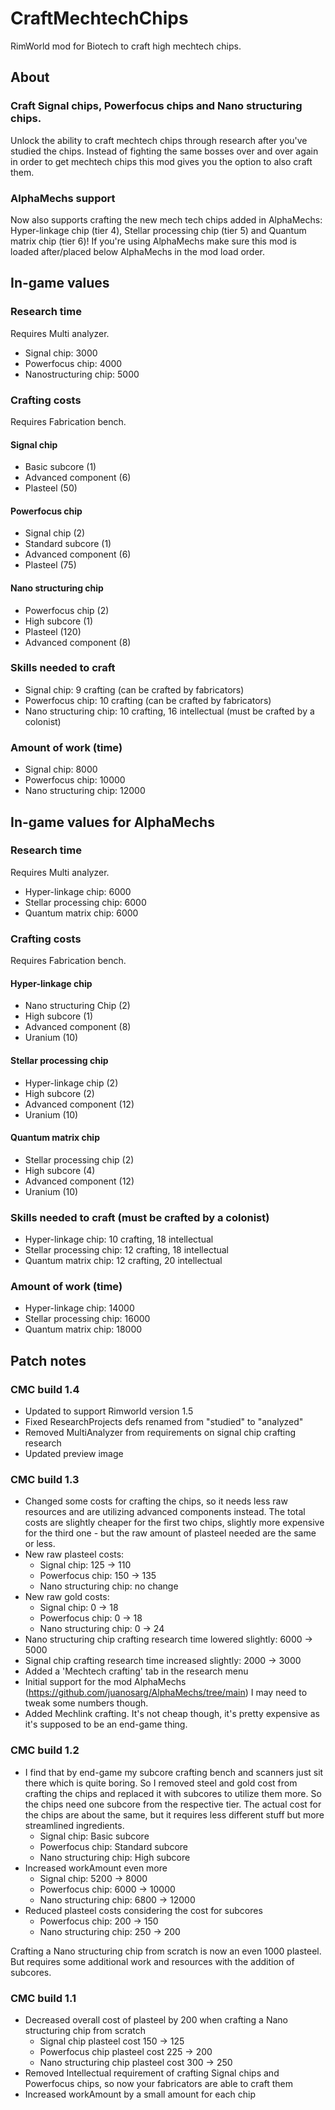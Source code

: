 # CraftMechtechChips
RimWorld mod for Biotech to craft high mechtech chips.

## About

### Craft Signal chips, Powerfocus chips and Nano structuring chips.

Unlock the ability to craft mechtech chips through research after you've studied the chips. Instead of fighting the same bosses over and over again in order to get mechtech chips this mod gives you the option to also craft them.

### AlphaMechs support

Now also supports crafting the new mech tech chips added in AlphaMechs: Hyper-linkage chip (tier 4), Stellar processing chip (tier 5) and Quantum matrix chip (tier 6)! If you're using AlphaMechs make sure this mod is loaded after/placed below AlphaMechs in the mod load order.

## In-game values
### Research time
Requires Multi analyzer.
- Signal chip: 3000
- Powerfocus chip: 4000
- Nanostructuring chip: 5000
### Crafting costs
Requires Fabrication bench.
#### Signal chip
- Basic subcore (1)
- Advanced component (6)
- Plasteel (50)
#### Powerfocus chip
- Signal chip (2)
- Standard subcore (1)
- Advanced component (6)
- Plasteel (75)
#### Nano structuring chip
- Powerfocus chip (2)
- High subcore (1)
- Plasteel (120)
- Advanced component (8)
### Skills needed to craft
- Signal chip: 9 crafting (can be crafted by fabricators)
- Powerfocus chip: 10 crafting (can be crafted by fabricators)
- Nano structuring chip: 10 crafting, 16 intellectual (must be crafted by a colonist)
### Amount of work (time)
- Signal chip: 8000
- Powerfocus chip: 10000
- Nano structuring chip: 12000
## In-game values for AlphaMechs
### Research time
Requires Multi analyzer.
- Hyper-linkage chip: 6000
- Stellar processing chip: 6000
- Quantum matrix chip: 6000
### Crafting costs
Requires Fabrication bench.
#### Hyper-linkage chip
- Nano structuring Chip (2)
- High subcore (1)
- Advanced component (8)
- Uranium (10)
#### Stellar processing chip
- Hyper-linkage chip (2)
- High subcore (2)
- Advanced component (12)
- Uranium (10)
#### Quantum matrix chip
- Stellar processing chip (2)
- High subcore (4)
- Advanced component (12)
- Uranium (10)
### Skills needed to craft (must be crafted by a colonist)
- Hyper-linkage chip: 10 crafting, 18 intellectual
- Stellar processing chip: 12 crafting, 18 intellectual
- Quantum matrix chip: 12 crafting, 20 intellectual
### Amount of work (time)
- Hyper-linkage chip: 14000
- Stellar processing chip: 16000
- Quantum matrix chip: 18000
## Patch notes
### CMC build 1.4
- Updated to support Rimworld version 1.5
- Fixed ResearchProjects defs renamed from "studied" to "analyzed"
- Removed MultiAnalyzer from requirements on signal chip crafting research
- Updated preview image
### CMC build 1.3
- Changed some costs for crafting the chips, so it needs less raw resources and are utilizing advanced components instead. The total costs are slightly cheaper for the first two chips, slightly more expensive for the third one - but the raw amount of plasteel needed are the same or less. 
- New raw plasteel costs:
  - Signal chip: 125 -> 110
  - Powerfocus chip: 150 -> 135
  - Nano structuring chip: no change
- New raw gold costs:
  - Signal chip: 0 -> 18
  - Powerfocus chip: 0 -> 18
  - Nano structuring chip: 0 -> 24
- Nano structuring chip crafting research time lowered slightly: 6000 -> 5000
- Signal chip crafting research time increased slightly: 2000 -> 3000
- Added a 'Mechtech crafting' tab in the research menu
- Initial support for the mod AlphaMechs (https://github.com/juanosarg/AlphaMechs/tree/main) I may need to tweak some numbers though.
- Added Mechlink crafting. It's not cheap though, it's pretty expensive as it's supposed to be an end-game thing.
### CMC build 1.2
- I find that by end-game my subcore crafting bench and scanners just sit there which is quite boring. So I removed steel and gold cost from crafting the chips and replaced it with subcores to utilize them more. So the chips need one subcore from the respective tier. The actual cost for the chips are about the same, but it requires less different stuff but more streamlined ingredients.
  - Signal chip: Basic subcore
  - Powerfocus chip: Standard subcore
  - Nano structuring chip: High subcore
- Increased workAmount even more
  - Signal chip: 5200 -> 8000
  - Powerfocus chip: 6000 -> 10000
  - Nano structuring chip: 6800 -> 12000
- Reduced plasteel costs considering the cost for subcores
  - Powerfocus chip: 200 -> 150
  - Nano structuring chip: 250 -> 200

Crafting a Nano structuring chip from scratch is now an even 1000 plasteel. But requires some additional work and resources with the addition of subcores.
### CMC build 1.1
  - Decreased overall cost of plasteel by 200 when crafting a Nano structuring chip from scratch
    - Signal chip plasteel cost 150 -> 125
    - Powerfocus chip plasteel cost 225 -> 200
    - Nano structuring chip plasteel cost 300 -> 250
  - Removed Intellectual requirement of crafting Signal chips and Powerfocus chips, so now your fabricators are able to craft them
  - Increased workAmount by a small amount for each chip
